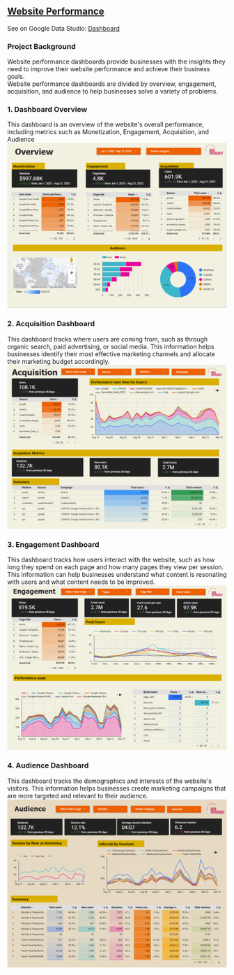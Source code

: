 ## [Website Performance]()
 See on Google Data Studio: [Dashboard](https://lookerstudio.google.com/s/ml75KJxw-lQ)  

### Project Background
Website performance dashboards provide businesses with the insights they need to improve their website performance and achieve their business goals.  
Website performance dashboards are divided by overview, engagement, acquisition, and audience to help businesses solve a variety of problems.  

### 1. Dashboard Overview
This dashboard is an overview of the website's overall performance, including metrics such as Monetization, Engagement, Acquisition, and Audience
![](https://github.com/Haniaghnia/Hani_Portfolio/blob/e8fd48ac83848b27648b017fe71c9b7ba8276989/Google%20Studio/Website%20Performance/Overview%20Website.PNG)

### 2. Acquisition Dashboard
This dashboard tracks where users are coming from, such as through organic search, paid advertising, or social media. This information helps businesses identify their most effective marketing channels and allocate their marketing budget accordingly.
![](https://github.com/Haniaghnia/Hani_Portfolio/blob/e8fd48ac83848b27648b017fe71c9b7ba8276989/Google%20Studio/Website%20Performance/Acquisition.PNG)

### 3. Engagement Dashboard
This dashboard tracks how users interact with the website, such as how long they spend on each page and how many pages they view per session. This information can help businesses understand what content is resonating with users and what content needs to be improved.
![](https://github.com/Haniaghnia/Hani_Portfolio/blob/e8fd48ac83848b27648b017fe71c9b7ba8276989/Google%20Studio/Website%20Performance/Engagement.PNG)

### 4. Audience Dashboard
This dashboard tracks the demographics and interests of the website's visitors. This information helps businesses create marketing campaigns that are more targeted and relevant to their audience.
![](https://github.com/Haniaghnia/Hani_Portfolio/blob/e8fd48ac83848b27648b017fe71c9b7ba8276989/Google%20Studio/Website%20Performance/Audience.PNG)
